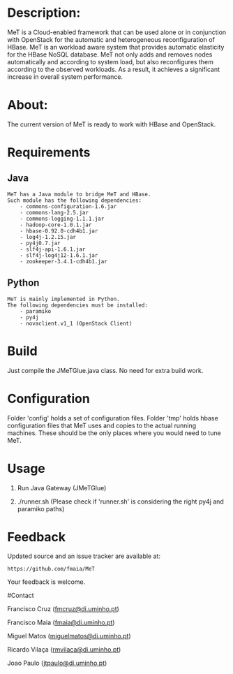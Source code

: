 # Description:

MeT is a  Cloud-enabled framework that can be used alone or in conjunction with OpenStack for the automatic and heterogeneous reconfiguration of HBase.
MeT is an workload aware system that provides automatic elasticity for the HBase NoSQL database.
MeT not only adds and removes nodes automatically and according to system load, but also reconfigures them according to the observed workloads.
As a result, it achieves a significant increase in overall system performance.

# About: 

The current version of MeT is ready to work with HBase and OpenStack.

# Requirements

## Java
    MeT has a Java module to bridge MeT and HBase.
    Such module has the following dependencies:
        - commons-configuration-1.6.jar
        - commons-lang-2.5.jar
        - commons-logging-1.1.1.jar
        - hadoop-core-1.0.1.jar
        - hbase-0.92.0-cdh4b1.jar
        - log4j-1.2.15.jar
        - py4j0.7.jar
        - slf4j-api-1.6.1.jar
        - slf4j-log4j12-1.6.1.jar
        - zookeeper-3.4.1-cdh4b1.jar
  
## Python
    MeT is mainly implemented in Python.
    The following dependencies must be installed:
        - paramiko
        - py4j
        - novaclient.v1_1 (OpenStack Client)



# Build

Just compile the JMeTGlue.java class.
No need for extra build work.

# Configuration 

Folder 'config' holds a set of configuration files.
Folder 'tmp' holds hbase configuration files that MeT uses and copies to the actual running machines.
These should be the only places where you would need to tune MeT.

# Usage

1. Run Java Gateway (JMeTGlue)

2. ./runner.sh (Please check if 'runner.sh' is considering the right py4j and paramiko paths)


# Feedback

Updated source and an issue tracker are available at:
	
	https://github.com/fmaia/MeT

Your feedback is welcome.

#Contact

Francisco Cruz (<fmcruz@di.uminho.pt>)

Francisco Maia (<fmaia@di.uminho.pt>)

Miguel Matos (<miguelmatos@di.uminho.pt>)

Ricardo Vilaça (<rmvilaca@di.uminho.pt>)

Joao Paulo (<jtpaulo@di.uminho.pt>)

